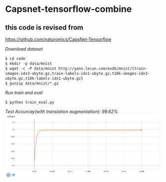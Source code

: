 # Capsnet-tensorflow-combine

## this code is revised from
https://github.com/naturomics/CapsNet-Tensorflow


*Download dataset*

```
$ cd code
$ mkdir -p data/mnist
$ wget -c -P data/mnist http://yann.lecun.com/exdb/mnist/{train-images-idx3-ubyte.gz,train-labels-idx1-ubyte.gz,t10k-images-idx3-ubyte.gz,t10k-labels-idx1-ubyte.gz}
$ gunzip data/mnist/*.gz
```

*Run train and eval*
```
$ python train_eval.py
```

*Test Accurcay(with translation augmentation): 99.62%*
![test_cc](code/test_acc.png)
